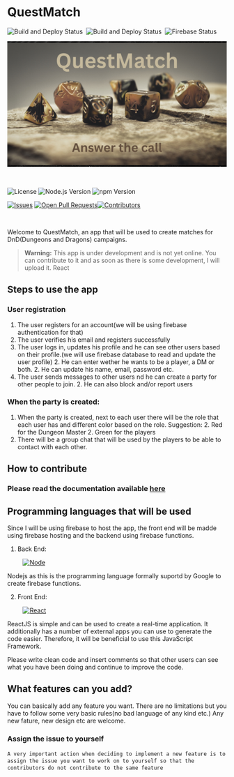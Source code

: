 # QuestMatch
![Build and Deploy Status](https://github.com/porfanid/QuestMatch/workflows/Build%20and%20Deploy%20React%20App/badge.svg) &nbsp;![Build and Deploy Status](https://github.com/porfanid/QuestMatch/workflows/Backend%20Deployment/badge.svg) &nbsp;![Firebase Status](https://img.shields.io/badge/Firebase-Active-brightgreen.svg)

![Answer the call](images/QuestMatch.png)

&nbsp;&nbsp;&nbsp;

![License](https://img.shields.io/github/license/porfanid/QuestMatch?style=for-the-badge)  ![Node.js Version](https://img.shields.io/badge/Node.js-18.16.0-brightgreen.svg?style=for-the-badge)  ![npm Version](https://img.shields.io/badge/npm-9.6.6-red.svg?style=for-the-badge)


[![Issues][issues-shield]][issues-url]
[![Open Pull Requests](https://img.shields.io/github/issues-pr/porfanid/QuestMatch.svg?style=for-the-badge)](https://github.com/porfanid/QuestMatch/pulls)[![Contributors][contributors-shield]][contributors-url]

&nbsp;&nbsp;&nbsp;

Welcome to QuestMatch, an app that will be used to create matches for DnD(Dungeons and Dragons) campaigns.

> **Warning:** This app is under development and is not yet online. You can contribute to it and as soon as there is some development, I will upload it.
React
## Steps to use the app

### User registration

1. The user registers for an account(we will be using firebase authentication for that)
1. The user verifies his email and registers successfully
1. The user logs in, updates his profile and he can see other users based on their profile.(we will use firebase database to read and update the user profile)
    2. He can enter wether he wants to be a player, a DM or both.
    2. He can update his name, email, password etc.
1. The user sends messages to other users nd he can create a party for other people to join.
    2. He can also block and/or report users


### When the party is created:

1. When the party is created, next to each user there will be the role that each user has and different color based on the role.
    Suggestion:
    2. Red for the Dungeon Master
    2. Green for the players
2. There will be a group chat that will be used by the players to be able to contact with each other.

## How to contribute

### Please read the documentation available [here](https://porfanid.github.io/QuestMatch)

## Programming languages that will be used

<!--* [![Next][Next.js]][Next-url]
* [![React][React.js]][React-url]
* [![Vue][Vue.js]][Vue-url]
* [![Angular][Angular.io]][Angular-url]
* [![Svelte][Svelte.dev]][Svelte-url]
* [![Laravel][Laravel.com]][Laravel-url]
* [![Bootstrap][Bootstrap.com]][Bootstrap-url]
* [![JQuery][JQuery.com]][JQuery-url]
-->

Since I will be using firebase to host the app, the front end will be madde using firebase hosting and the backend using firebase functions.

1. Back End:

&nbsp;&nbsp;&nbsp;&nbsp;&nbsp;&nbsp;&nbsp;&nbsp;
[![Node][Node.js]][Node-url]

Nodejs as this is the programming language formally suportd by Google to create firebase functions.

2. Front End:

&nbsp;&nbsp;&nbsp;&nbsp;&nbsp;&nbsp;&nbsp;&nbsp;
[![React][React.js]][React-url]

ReactJS is simple and can be used to create a real-time application. It additionally has a number of external apps you can use to generate the code easier. Therefore, it will be beneficial to use this JavaScript Framework.

Please write clean code and insert comments so that other users can see what you have been doing and continue to improve the code.

## What features can you add?

You can basically add any feature you want. There are no limitations but you have to follow some very basic rules(no bad language of any kind etc.) Any new fature, new design etc are welcome.

### Assign the issue to yourself
```
A very important action when deciding to implement a new feature is to assign the issue you want to work on to yourself so that the contributors do not contribute to the same feature
```


[forks-shield]: https://img.shields.io/github/forks/porfanid/QuestMatch.svg?style=for-the-badge
[forks-url]: https://github.com/porfanid/QuestMatch/network/members
[stars-shield]: https://img.shields.io/github/stars/porfanid/QuestMatch.svg?style=for-the-badge
[stars-url]: https://github.com/porfanid/QuestMatch/stargazers



<!-- MARKDOWN LINKS & IMAGES -->
<!-- https://www.markdownguide.org/basic-syntax/#reference-style-links -->
[contributors-shield]: https://img.shields.io/github/contributors/porfanid/QuestMatch.svg?style=for-the-badge

[contributors-url]: https://github.com/porfanid/QuestMatch/graphs/contributors

[issues-shield]: https://img.shields.io/github/issues/porfanid/QuestMatch.svg?style=for-the-badge
[issues-url]: https://github.com/porfanid/QuestMatch/issues

[license-shield]: https://img.shields.io/github/license/porfanid/QuestMatch.svg?style=for-the-badge
[license-url]: https://github.com/porfanid/QuestMatch/blob/master/LICENSE.md

[React.js]: https://img.shields.io/badge/-ReactJs-61DAFB?logo=react&logoColor=white&style=for-the-badge
[React-url]: https://react.dev/

[Node.js]: https://img.shields.io/badge/Node.js-35495E?style=for-the-badge&logo=nodedotjs&logoColor=4FC08D
[Node-url]: https://nodejs.org/ 
